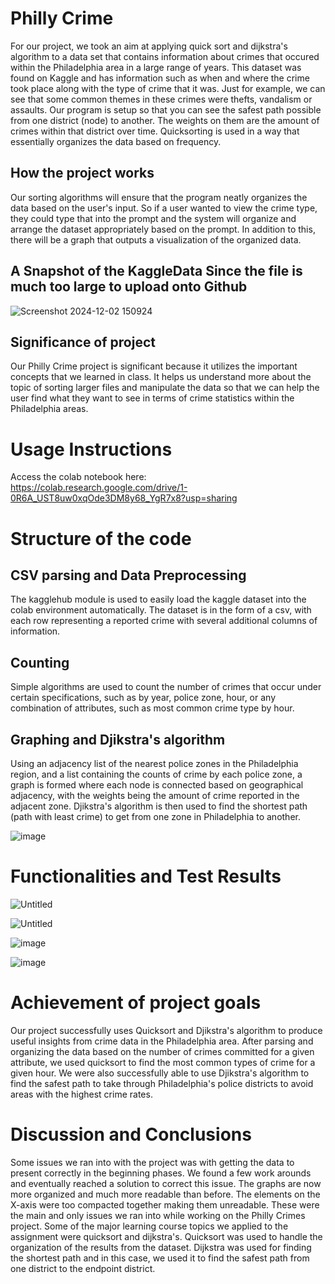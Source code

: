 # Philly Crime

For our project, we took an aim at applying quick sort and dijkstra's algorithm to a data set that contains information about crimes that occured within the Philadelphia area in a large range of years. This dataset was found on Kaggle and has information such as when and where the crime took place along with the type of crime that it was. Just for example, we can see that some common themes in these crimes were thefts, vandalism or assaults. Our program is setup so that you can see the safest path possible from one district (node) to another. The weights on them are the amount of crimes within that district over time. Quicksorting is used in a way that essentially organizes the data based on frequency.

## How the project works

Our sorting algorithms will ensure that the program neatly organizes the data based on the user's input. So if a user wanted to view the crime type, they could type that into the prompt and the system will organize and arrange the dataset appropriately based on the prompt. In addition to this, there will be a graph that outputs a visualization of the organized data.

## A Snapshot of the KaggleData Since the file is much too large to upload onto Github

![Screenshot 2024-12-02 150924](https://github.com/user-attachments/assets/4ad6031a-8317-45ad-9d70-93dd930487a6)


## Significance of project
Our Philly Crime project is significant because it utilizes the important concepts that we learned in class. It helps us understand more about the topic of sorting larger files and manipulate the data so that we can help the user find what they want to see in terms of crime statistics within the Philadelphia areas.

# Usage Instructions
Access the colab notebook here: https://colab.research.google.com/drive/1-0R6A_UST8uw0xqOde3DM8y68_YgR7x8?usp=sharing

# Structure of the code
## CSV parsing and Data Preprocessing
The kagglehub module is used to easily load the kaggle dataset into the colab environment automatically. The dataset is in the form of a csv, with each row representing a reported crime with several additional columns of information.

## Counting
Simple algorithms are used to count the number of crimes that occur under certain specifications, such as by year, police zone, hour, or any combination of attributes, such as most common crime type by hour.

## Graphing and Djikstra's algorithm
Using an adjacency list of the nearest police zones in the Philadelphia region, and a list containing the counts of crime by each police zone, a graph is formed where each node is connected based on geographical adjacency, with the weights being the amount of crime reported in the adjacent zone. Djikstra's algorithm is then used to find the shortest path (path with least crime) to get from one zone in Philadelphia to another.

![image](https://github.com/user-attachments/assets/56d90a52-f10d-497b-b7d7-05d1780aabab)

# Functionalities and Test Results 

![Untitled](https://github.com/user-attachments/assets/25aa8c3a-2572-46a2-a503-96f75f660c60)

![Untitled](https://github.com/user-attachments/assets/f543cb6d-7537-463f-8840-915f156d5ff8)

![image](https://github.com/user-attachments/assets/f7f575b6-38b1-49f9-9ed2-871fdcb9d8f3)

![image](https://github.com/user-attachments/assets/8f4d807c-4981-48fa-bc59-83331424e940)

# Achievement of project goals 
Our project successfully uses Quicksort and Djikstra's algorithm to produce useful insights from crime data in the Philadelphia area. After parsing and organizing the data based on the number of crimes committed for a given attribute, we used quicksort to find the most common types of crime for a given hour. We were also successfully able to use Djikstra's algorithm to find the safest path to take through Philadelphia's police districts to avoid areas with the highest crime rates. 

# Discussion and Conclusions 
Some issues we ran into with the project was with getting the data to present correctly in the beginning phases. We found a few work arounds and eventually reached a solution to correct this issue. The graphs are now more organized and much more readable than before. The elements on the X-axis were too compacted together making them unreadable. These were the main and only issues we ran into while working on the Philly Crimes project. Some of the major learning course topics we applied to the assignment were quicksort and dijkstra's. Quicksort was used to handle the organization of the results from the dataset. Dijkstra was used for finding the shortest path and in this case, we used it to find the safest path from one district to the endpoint district.
